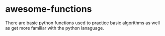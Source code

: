 # awesome-functions

There are basic python functions used to practice basic algorithms as well as get more familiar with the python lanaguage.
